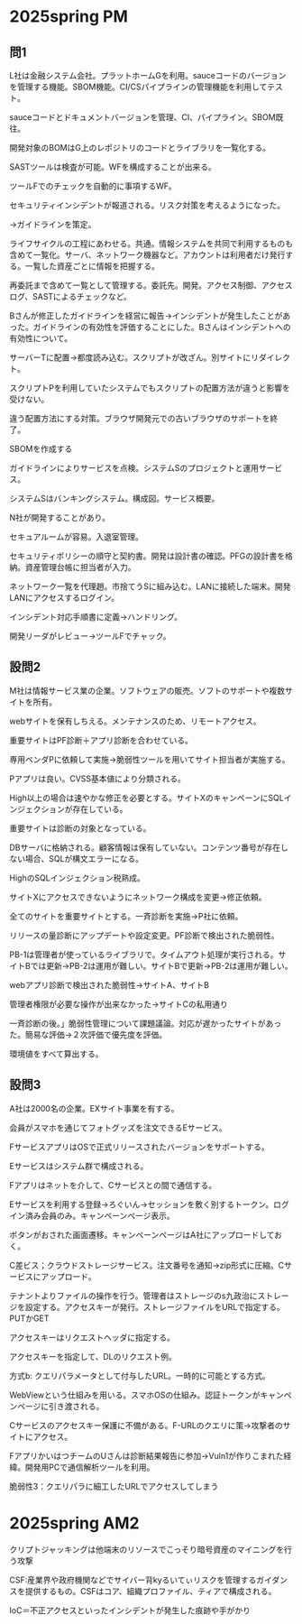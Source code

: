 # 2025spring PM

## 問1

L社は金融システム会社。プラットホームGを利用。sauceコードのバージョンを管理する機能。SBOM機能。CI/CSパイプラインの管理機能を利用してテスト。

sauceコードとドキュメントバージョンを管理、CI、パイプライン。SBOM既往。

開発対象のBOMはG上のレポジトリのコードとライブラリを一覧化する。

SASTツールは検査が可能。WFを構成することが出来る。

ツールFでのチェックを自動的に事項するWF。

セキュリティインシデントが報道される。リスク対策を考えるようになった。

→ガイドラインを策定。

ライフサイクルの工程にあわせる。共通。情報システムを共同で利用するものも含めて一覧化。サーバ、ネットワーク機器など。アカウントは利用者だけ発行する。一覧した資産ごとに情報を把握する。

再委託まで含めて一覧として管理する。委託先。開発。アクセス制御、アクセスログ、SASTによるチェックなど。

Bさんが修正したガイドラインを経営に報告→インシデントが発生したことがあった。ガイドラインの有効性を評価することにした。Bさんはインシデントへの有効性について。

サーバーTに配置→都度読み込む。スクリプトが改ざん。別サイトにリダイレクト。

スクリプトPを利用していたシステムでもスクリプトの配置方法が違うと影響を受けない。

違う配置方法にする対策。ブラウザ開発元での古いブラウザのサポートを終了。

SBOMを作成する

ガイドラインによりサービスを点検。システムSのプロジェクトと運用サービス。

システムSはバンキングシステム。構成図。サービス概要。

N社が開発することがあり。

セキュアルームが容易。入退室管理。

セキュリティポリシーの順守と契約書。開発は設計書の確認。PFGの設計書を格納。資産管理台帳に担当者が入力。

ネットワーク一覧を代理趙。市捨てうSに組み込む。LANに接続した端末。開発LANにアクセスするログイン。

インシデント対応手順書に定義→ハンドリング。

開発リーダがレビュー→ツールFでチャック。



## 設問2

M社は情報サービス業の企業。ソフトウェアの販売。ソフトのサポートや複数サイトを所有。

webサイトを保有しちえる。メンテナンスのため、リモートアクセス。

重要サイトはPF診断＋アプリ診断を合わせている。

専用ベンダPに依頼して実施→脆弱性ツールを用いてサイト担当者が実施する。

Pアプリは良い。CVSS基本値により分類される。

High以上の場合は速やかな修正を必要とする。サイトXのキャンペーンにSQLインジェクションが存在している。

重要サイトは診断の対象となっている。

DBサーバに格納される。顧客情報は保有していない。コンテンツ番号が存在しない場合、SQLが構文エラーになる。

HighのSQLインジェクション税熟成。

サイトXにアクセスできないようにネットワーク構成を変更→修正依頼。

全てのサイトを重要サイトとする。一斉診断を実施→P社に依頼。

リリースの量診断にアップデートや設定変更。PF診断で検出された脆弱性。

PB-1は管理者が使っているライブラリで。タイムアウト処理が実行される。サイトBでは更新→PB-2は運用が難しい。サイトBで更新→PB-2は運用が難しい。

webアプリ診断で検出された脆弱性→サイトA、サイトB

管理者権限が必要な操作が出来なかった→サイトCの私用通り

一斉診断の後。」脆弱性管理について課題議論。対応が遅かったサイトがあった。簡易な評価→２次評価で優先度を評価。

環境値をすべて算出する。

## 設問3

A社は2000名の企業。EXサイト事業を有する。

会員がスマホを通じてフォトグッズを注文できるEサービス。

FサービスアプリはOSで正式リリースされたバージョンをサポートする。

Eサービスはシステム群で構成される。

Fアプリはネットを介して、Cサービスとの間で通信する。

Eサービスを利用する登録→ろぐいん→セッションを敷く別するトークン。ログイン済み会員のみ。キャンペーンページ表示。

ボタンがおされた画面遷移。キャンペーンページはA社にアップロードしておく。

C差ビス；クラウドストレージサービス。注文番号を通知→zip形式に圧縮。Cサービスにアップロード。

テナントよりファイルの操作を行う。管理者はストレージのs九政治にストレージを設定する。アクセスキーが発行。ストレージファイルをURLで指定する。PUTかGET

アクセスキーはリクエストヘッダに指定する。

アクセスキーを指定して、DLのリクエスト例。

方式b: クエリパラメータとして付与したURL。一時的に可能とする方式。

WebViewという仕組みを用いる。スマホOSの仕組み。認証トークンがキャンペンページに引き渡される。

Cサービスのアクセスキー保護に不備がある。F-URLのクエリに策→攻撃者のサイトにアクセス。

FアプリかいはつチームのUさんは診断結果報告に参加→Vuln1が作りこまれた経緯。開発用PCで通信解析ツールを利用。

脆弱性3：クエリパラに細工したURLでアクセスしてしまう

# 2025spring AM2

クリプトジャッキングは他端末のリソースでこっそり暗号資産のマイニングを行う攻撃

CSF:産業界や政府機関などでサイバー背kyるいてぃリスクを管理するガイダンスを提供するもの。CSFはコア、組織プロファイル、ティアで構成される。

IoC＝不正アクセスといったインシデントが発生した痕跡や手がかり
